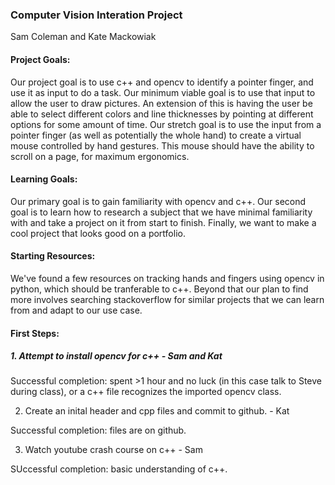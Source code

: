### Computer Vision Interation Project

Sam Coleman and Kate Mackowiak

#### Project Goals:

Our project goal is to use c++ and opencv to identify a pointer finger, and use it as input to do a task. Our minimum viable goal is to use that input to allow the user to draw pictures. An extension of this is having the user be able to select different colors and line thicknesses by pointing at different options for some amount of time. Our stretch goal is to use the input from a pointer finger (as well as potentially the whole hand) to create a virtual mouse controlled by hand gestures. This mouse should have the ability to scroll on a page, for maximum ergonomics. 

#### Learning Goals:

Our primary goal is to gain familiarity with opencv and c++. Our second goal is to learn how to research a subject that we have minimal familiarity with and take a project on it from start to finish. Finally, we want to make a cool project that looks good on a portfolio. 

#### Starting Resources:

We've found a few resources on tracking hands and fingers using opencv in python, which should be tranferable to c++. Beyond that our plan to find more involves searching stackoverflow for similar projects that we can learn from and adapt to our use case.

#### First Steps:

##### 1. Attempt to install opencv for c++ - Sam and Kat 

Successful completion: spent >1 hour and no luck (in this case talk to Steve during class), or a c++ file recognizes the imported opencv class.

2. Create an inital header and cpp files and commit to github. - Kat

Successful completion: files are on github.

3. Watch youtube crash course on c++ - Sam

SUccessful completion: basic understanding of c++.
